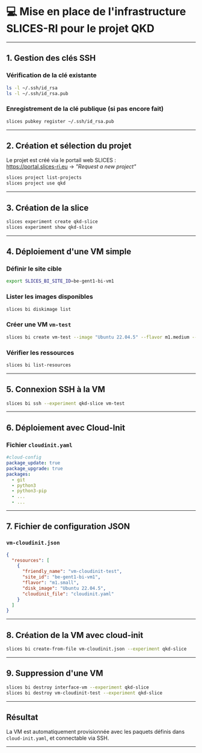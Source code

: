 # 💻 Mise en place de l'infrastructure SLICES-RI pour le projet QKD

---

## 1. Gestion des clés SSH

### Vérification de la clé existante

```bash
ls -l ~/.ssh/id_rsa
ls -l ~/.ssh/id_rsa.pub
```

### Enregistrement de la clé publique (si pas encore fait)

```bash
slices pubkey register ~/.ssh/id_rsa.pub
```
---

## 2. Création et sélection du projet

Le projet est créé via le portail web SLICES :  
https://portal.slices-ri.eu → *"Request a new project"*

```bash
slices project list-projects
slices project use qkd
```

---

## 3. Création de la slice

```bash
slices experiment create qkd-slice
slices experiment show qkd-slice
```

---

## 4. Déploiement d'une VM simple

### Définir le site cible

```bash
export SLICES_BI_SITE_ID=be-gent1-bi-vm1
```

### Lister les images disponibles

```bash
slices bi diskimage list
```

### Créer une VM `vm-test`

```bash
slices bi create vm-test --image "Ubuntu 22.04.5" --flavor m1.medium --duration 1d --experiment qkd-slice
```

### Vérifier les ressources

```bash
slices bi list-resources
```

---

## 5. Connexion SSH à la VM

```bash
slices bi ssh --experiment qkd-slice vm-test
```

---

## 6. Déploiement avec Cloud-Init

### Fichier `cloudinit.yaml`

```yaml
#cloud-config
package_update: true
package_upgrade: true
packages:
  - git
  - python3
  - python3-pip
  - ...
  - ...
```
---

## 7. Fichier de configuration JSON

### `vm-cloudinit.json`

```json
{
  "resources": [
    {
      "friendly_name": "vm-cloudinit-test",
      "site_id": "be-gent1-bi-vm1",
      "flavor": "m1.small",
      "disk_image": "Ubuntu 22.04.5",
      "cloudinit_file": "cloudinit.yaml"
    }
  ]
}
```

---

## 8. Création de la VM avec cloud-init

```bash
slices bi create-from-file vm-cloudinit.json --experiment qkd-slice
```

---

## 9. Suppression d'une VM

```bash
slices bi destroy interface-vm --experiment qkd-slice
slices bi destroy vm-cloudinit-test --experiment qkd-slice
```

---

## Résultat

La VM est automatiquement provisionnée avec les paquets définis dans `cloud-init.yaml`, et connectable via SSH.

---

